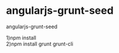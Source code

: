 angularjs-grunt-seed
====================

angularjs-grunt-seed


1)npm install <br>
2)npm install grunt grunt-cli


